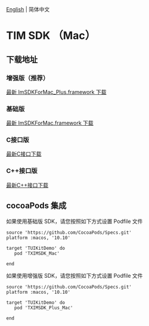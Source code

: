 [English](./README_EN.md) | 简体中文

# TIM SDK （Mac）

## 下载地址

### 增强版（推荐）
[最新 ImSDKForMac_Plus.framework 下载](https://im.sdk.qcloud.com/download/plus/6.5.2816/ImSDKForMac_Plus_6.5.2816.framework.zip)

### 基础版
[最新 ImSDKForMac.framework 下载](https://im.sdk.qcloud.com/download/standard/5.1.62/TIM_SDK_Mac_latest_framework.zip)

### C接口版
[最新C接口下载](https://im.sdk.cloud.tencent.cn/download/plus/6.5.2816/cross_platform/ImSDK_Mac_C_6.5.2816.framework.zip)

### C++接口版
[最新C++接口下载](https://im.sdk.cloud.tencent.cn/download/plus/6.5.2816/cross_platform/ImSDK_Mac_CPP_6.5.2816.framework.zip)

## cocoaPods 集成
如果使用基础版 SDK，请您按照如下方式设置 Podfile 文件

```
source 'https://github.com/CocoaPods/Specs.git'
platform :macos, '10.10'

target 'TUIKitDemo' do
   pod 'TXIMSDK_Mac'

end

```

如果使用增强版 SDK，请您按照如下方式设置 Podfile 文件

```
source 'https://github.com/CocoaPods/Specs.git'
platform :macos, '10.10'

target 'TUIKitDemo' do
   pod 'TXIMSDK_Plus_Mac'

end

```
